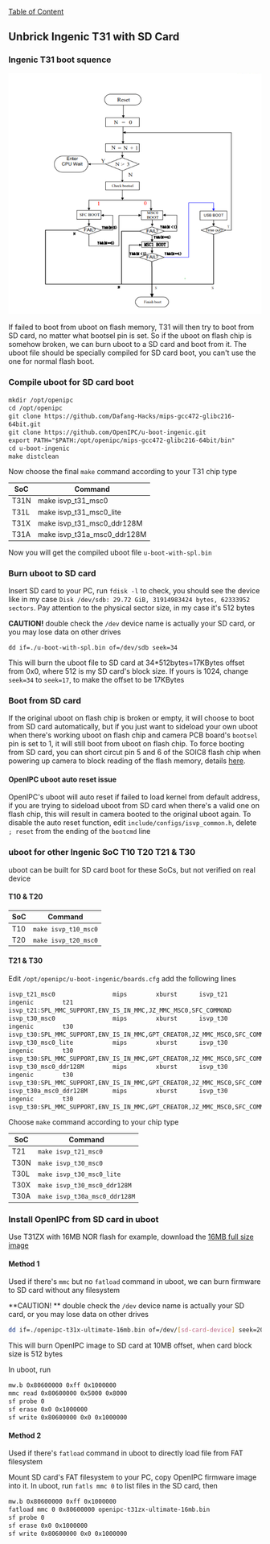 [Table of Content](../README.md)

Unbrick Ingenic T31 with SD Card
---

### Ingenic T31 boot squence

![](../images/t31_boot_sequence.png)

If failed to boot from uboot on flash memory, T31 will then try to boot from SD card, no matter what bootsel pin is set. So if the uboot on flash chip is somehow broken, we can burn uboot to a SD card and boot from it. The uboot file should be specially compiled for SD card boot, you can't use the one for normal flash boot.

### Compile uboot for SD card boot

```
mkdir /opt/openipc
cd /opt/openipc
git clone https://github.com/Dafang-Hacks/mips-gcc472-glibc216-64bit.git
git clone https://github.com/OpenIPC/u-boot-ingenic.git
export PATH="$PATH:/opt/openipc/mips-gcc472-glibc216-64bit/bin"
cd u-boot-ingenic
make distclean
```
Now choose the final `make` command according to your T31 chip type

SoC  | Command
---- | ---------------------------
T31N | make isvp_t31_msc0 
T31L | make isvp_t31_msc0_lite
T31X | make isvp_t31_msc0_ddr128M
T31A | make isvp_t31a_msc0_ddr128M

Now you will get the compiled uboot file `u-boot-with-spl.bin`

### Burn uboot to SD card

Insert SD card to your PC, run `fdisk -l` to check, you should see the device like in my case `Disk /dev/sdb: 29.72 GiB, 31914983424 bytes, 62333952 sectors`. Pay attention to the physical sector size, in my case it's 512 bytes

**CAUTION!** double check the `/dev` device name is actually your SD card, or you may lose data on other drives

```
dd if=./u-boot-with-spl.bin of=/dev/sdb seek=34
```
This will burn the uboot file to SD card at 34*512bytes=17KBytes offset from 0x0, where 512 is my SD card's block size. If yours is 1024, change `seek=34` to `seek=17`, to make the offset to be 17KBytes

### Boot from SD card

If the original uboot on flash chip is broken or empty, it will choose to boot from SD card automatically, but if you just want to sideload your own uboot when there's working uboot on flash chip and camera PCB board's `bootsel` pin is set to 1, it will still boot from uboot on flash chip. To force booting from SD card, you can short circut pin 5 and 6 of the SOIC8 flash chip when powering up camera to block reading of the flash memory, details [here](https://github.com/gitgayhub/wiki/blob/master/en/help-uboot.md#shorting-pins-on-flash-chip).

#### OpenIPC uboot auto reset issue

OpenIPC's uboot will auto reset if failed to load kernel from default address, if you are trying to sideload uboot from SD card when there's a valid one on flash chip, this will result in camera booted to the original uboot again. To disable the auto reset function, edit `include/configs/isvp_common.h`, delete `; reset` from the ending of the `bootcmd` line

### uboot for other Ingenic SoC T10 T20 T21 & T30

uboot can be built for SD card boot for these SoCs, but not verified on real device

#### T10 & T20

SoC | Command
--- | --------------------
T10	| `make isvp_t10_msc0`
T20	| `make isvp_t20_msc0`

#### T21 & T30

Edit `/opt/openipc/u-boot-ingenic/boards.cfg` add the following lines

```
isvp_t21_msc0                mips        xburst      isvp_t21            ingenic        t21         isvp_t21:SPL_MMC_SUPPORT,ENV_IS_IN_MMC,JZ_MMC_MSC0,SFC_COMMOND
isvp_t30_msc0                mips        xburst      isvp_t30            ingenic        t30        isvp_t30:SPL_MMC_SUPPORT,ENV_IS_IN_MMC,GPT_CREATOR,JZ_MMC_MSC0,SFC_COMMOND
isvp_t30_msc0_lite           mips        xburst      isvp_t30            ingenic        t30        isvp_t30:SPL_MMC_SUPPORT,ENV_IS_IN_MMC,GPT_CREATOR,JZ_MMC_MSC0,SFC_COMMOND,LITE_VERSION
isvp_t30_msc0_ddr128M        mips        xburst      isvp_t30            ingenic        t30        isvp_t30:SPL_MMC_SUPPORT,ENV_IS_IN_MMC,GPT_CREATOR,JZ_MMC_MSC0,SFC_COMMOND,DDR2_128M
isvp_t30a_msc0_ddr128M       mips        xburst      isvp_t30            ingenic        t30        isvp_t30:SPL_MMC_SUPPORT,ENV_IS_IN_MMC,GPT_CREATOR,JZ_MMC_MSC0,SFC_COMMOND,DDR2_128M,T30A
```

Choose  `make` command according to your chip type

SoC  | Command
-----| -----------------------------
T21  | `make isvp_t21_msc0`
T30N | `make isvp_t30_msc0`
T30L | `make isvp_t30_msc0_lite`
T30X | `make isvp_t30_msc0_ddr128M`
T30A | `make isvp_t30a_msc0_ddr128M`

### Install OpenIPC from SD card in uboot

Use T31ZX with 16MB NOR flash for example, download the [16MB full size image](https://openipc.org/cameras/vendors/ingenic/socs/t31x/download_full_image?flash_size=16&flash_type=nor&fw_release=ultimate)

#### Method 1

Used if there's `mmc` but no `fatload` command in uboot, we can burn firmware to SD card without any filesystem

**CAUTION! ** double check the `/dev` device name is actually your SD card, or you may lose data on other drives

```bash
dd if=./openipc-t31x-ultimate-16mb.bin of=/dev/[sd-card-device] seek=20480
```

This will burn OpenIPC image to SD card at 10MB offset, when card block size is 512 bytes

In uboot, run

```
mw.b 0x80600000 0xff 0x1000000
mmc read 0x80600000 0x5000 0x8000
sf probe 0
sf erase 0x0 0x1000000
sf write 0x80600000 0x0 0x1000000
```

#### Method 2

Used if there's `fatload` command in uboot to directly load file from FAT filesystem

Mount SD card's FAT filesystem to your PC, copy OpenIPC firmware image into it. In uboot, run `fatls mmc 0` to list files in the SD card, then

```
mw.b 0x80600000 0xff 0x1000000
fatload mmc 0 0x80600000 openipc-t31zx-ultimate-16mb.bin
sf probe 0
sf erase 0x0 0x1000000
sf write 0x80600000 0x0 0x1000000
```

